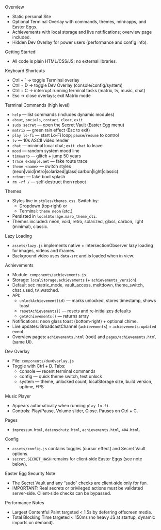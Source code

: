 Overview
- Static personal Site
- Optional Terminal Overlay with commands, themes, mini‑apps, and Easter Eggs.
- Achievements with local storage and live notifications; overview page included.
- Hidden Dev Overlay for power users (performance and config info).

Getting Started
- All code is plain HTML/CSS/JS; no external libraries.

Keyboard Shortcuts
- Ctrl + `  → toggle Terminal overlay
- Ctrl + D  → toggle Dev Overlay (console/config/system)
- Ctrl + C  → interrupt running terminal tasks (matrix, tv, music, chat)
- Esc       → close overlays; exit Matrix mode

Terminal Commands (high level)
- `help` — list commands (includes dynamic modules)
- `about`, `socials`, `contact`, `clear`, `exit`
- `sudo secret` — open the Secret Vault (Easter Egg menu)
- `matrix` — green rain effect (Esc to exit)
- `play lo-fi` — start Lo‑Fi loop; `pause`/`resume` to control
- `tv` — 10s ASCII video render
- `chat` — minimal local chat; `exit chat` to leave
- `mood` — random system mood line
- `timewarp` — glitch + jump 50 years
- `trace example.net` — fake route trace
- `theme <name>` — switch styles (neon|void|retro|solarized|glass|carbon|light|classic)
- `reboot` — fake boot splash
- `rm -rf /` — self‑destruct then reboot

Themes
- Styles live in `styles/themes.css`. Switch by:
  - Dropdown (top‑right) or
  - Terminal: `theme neon` (etc.)
- Persisted in `localStorage.maro_theme_cli`.
- Themes included: neon, void, retro, solarized, glass, carbon, light (minimal), classic.

Lazy Loading
- `assets/lazy.js` implements native + IntersectionObserver lazy loading for images, videos and iframes.
- Background video uses `data-src` and is loaded when in view.

Achievements
- Module: `components/achievements.js`
- Storage: `localStorage.achievements` (+ `achievements_version`).
- Default set: matrix_mode, vault_access, meltdown, theme_switch, chat_used, tv_watched.
- API:
  - `unlockAchievement(id)` — marks unlocked, stores timestamp, shows toast
  - `resetAchievements()` — resets and re‑initializes defaults
  - `getAchievements()` — returns array
- Notifications: neon glass toast (bottom‑right) + optional chime.
- Live updates: BroadcastChannel (`achievements`) + `achievements:updated` event.
- Overview pages: `achievements.html` (root) and `pages/achievements.html` (same UI).

Dev Overlay
- File: `components/devOverlay.js`
- Toggle with Ctrl + D. Tabs:
  - console — recent terminal commands
  - config — quick theme switch, test unlock
  - system — theme, unlocked count, localStorage size, build version, uptime, FPS

Music Player
- Appears automatically when running `play lo-fi`.
- Controls: Play/Pause, Volume slider, Close. Pauses on Ctrl + C.

Pages
- `impressum.html`, `datenschutz.html`, `achievements.html`, `404.html`.

Config
- `assets/config.js` contains toggles (cursor effect) and Secret Vault options.
- `secret.SECRET_HASH` remains for client‑side Easter Eggs (see note below).

Easter Egg Security Note
- The Secret Vault and any “sudo” checks are client‑side only for fun.
- IMPORTANT: Real secrets or privileged actions must be validated server‑side. Client‑side checks can be bypassed.

Performance Notes
- Largest Contentful Paint targeted < 1.5s by deferring offscreen media.
- Total Blocking Time targeted < 150ms (no heavy JS at startup, dynamic imports on demand).
